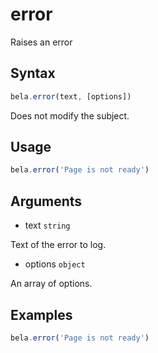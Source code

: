 # error

Raises an error

## Syntax

```js
bela.error(text, [options])
```
Does not modify the subject.

## Usage

```js
bela.error('Page is not ready')
```

## Arguments

- text `string`

Text of the error to log.

- options `object`

An array of options.

## Examples

```js
bela.error('Page is not ready')
```